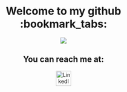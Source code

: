 <h1 align="center"> Welcome to my github :bookmark_tabs: </h1>

<p align="center">
 <img src="https://github-readme-stats.vercel.app/api?username=igorsoares&show_icons=true&theme=radical"/>
</p>


<h2 align="center"> You can reach me at: </h2>

<p align="center">
 <a href="https://www.linkedin.com/in/%C3%ADgor-soares-7696731a2/"> <img src="https://www.vectorlogo.zone/logos/linkedin/linkedin-icon.svg" alt="LinkedIn" width=40px height=40px> 
</a> 
</p>
 
